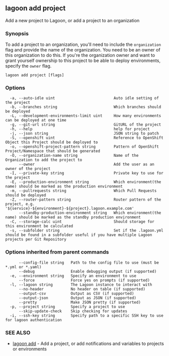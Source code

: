 ## lagoon add project

Add a new project to Lagoon, or add a project to an organization

### Synopsis

To add a project to an organization, you'll need to include the `organization` flag and provide the name of the organization. You need to be an owner of this organization to do this.
If you're the organization owner and want to grant yourself ownership to this project to be able to deploy environments, specify the `owner` flag.

```
lagoon add project [flags]
```

### Options

```
  -a, --auto-idle uint                          Auto idle setting of the project
  -b, --branches string                         Which branches should be deployed
  -L, --development-environments-limit uint     How many environments can be deployed at one time
  -g, --git-url string                          GitURL of the project
  -h, --help                                    help for project
  -j, --json string                             JSON string to patch
  -S, --openshift uint                          Reference to OpenShift Object this Project should be deployed to
  -o, --openshift-project-pattern string        Pattern of OpenShift Project/Namespace that should be generated
  -O, --organization-name string                Name of the Organization to add the project to
      --owner                                   Add the user as an owner of the project
  -I, --private-key string                      Private key to use for the project
  -E, --production-environment string           Which environment(the name) should be marked as the production environment
  -m, --pullrequests string                     Which Pull Requests should be deployed
  -Z, --router-pattern string                   Router pattern of the project, e.g. '${service}-${environment}-${project}.lagoon.example.com'
      --standby-production-environment string   Which environment(the name) should be marked as the standby production environment
  -C, --storage-calc uint                       Should storage for this environment be calculated
  -s, --subfolder string                        Set if the .lagoon.yml should be found in a subfolder useful if you have multiple Lagoon projects per Git Repository
```

### Options inherited from parent commands

```
      --config-file string   Path to the config file to use (must be *.yml or *.yaml)
      --debug                Enable debugging output (if supported)
  -e, --environment string   Specify an environment to use
      --force                Force yes on prompts (if supported)
  -l, --lagoon string        The Lagoon instance to interact with
      --no-header            No header on table (if supported)
      --output-csv           Output as CSV (if supported)
      --output-json          Output as JSON (if supported)
      --pretty               Make JSON pretty (if supported)
  -p, --project string       Specify a project to use
      --skip-update-check    Skip checking for updates
  -i, --ssh-key string       Specify path to a specific SSH key to use for lagoon authentication
```

### SEE ALSO

* [lagoon add](lagoon_add.md)	 - Add a project, or add notifications and variables to projects or environments


